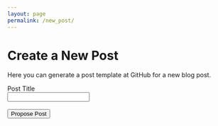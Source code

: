 ```yaml
---
layout: page
permalink: /new_post/
---
```


# Create a New Post

Here you can generate a post template at GitHub for a new blog post.

<form>
Post Title<br>
<input type="text" id="post_title">
<br>
<br>
<!-- Add lists with categories and tags here ?? -->
<button type="submit" id="create_button">Propose Post</button>
</form>

<script type="text/javascript">
  function create_new_post()
  {
    var title = document.getElementById("post_title").value;

    if (title != "")
    {
      var title_raw = title;
      title = title.replace(/ /g, "-").replace(/\//g, "");
      var date = new Date();
      var url = "https://github.com/{{site.github_username}}{{site.baseurl}}/new/master?filename=_posts/"
        + date.getFullYear() + "-" + (date.getMonth() + 1) + "-" + date.getDate() + "-" + title + ".md";

      var default_text = [
        '---',
        'layout: post',
        'title: "' + title_raw + '"',
        'description: "Short summary displayed at the main page"',
        'discussion: true',
        'category: foo',
        'tags: [ tag1, tag2 ]',
        '---',
        '',
        'Your new post here.'
      ].join('\n');

      url += "&value=" + encodeURIComponent(default_text);
      window.open(url);
    }
  }

  window.onload = function() {
    document.getElementById("create_button").onclick = create_new_post;
  };

</script>
